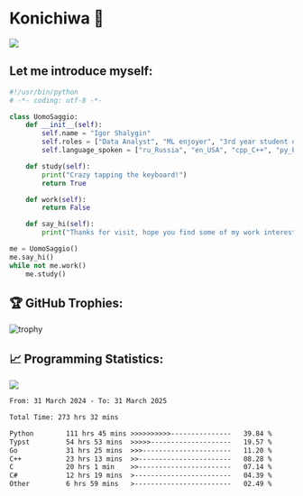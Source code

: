 # Konichiwa 👋
![](https://komarev.com/ghpvc/?username=IgorFandre&color=brightgreen)

## Let me introduce myself:
```py
#!/usr/bin/python
# -*- coding: utf-8 -*-

class UomoSaggio:
    def __init__(self):
        self.name = "Igor Shalygin"
        self.roles = ["Data Analyst", "ML enjoyer", "3rd year student of MIPT"]
        self.language_spoken = ["ru_Russia", "en_USA", "cpp_C++", "py_Python", "go_Golang"]

    def study(self):
        print("Crazy tapping the keyboard!")
        return True

    def work(self):
        return False

    def say_hi(self):
        print("Thanks for visit, hope you find some of my work interesting.")

me = UomoSaggio()
me.say_hi()
while not me.work()
    me.study()
```

## 🏆 GitHub Trophies:
![trophy](https://github-profile-trophy.vercel.app/?username=IgorFandre&title=MultiLanguage,Repositories,Commits,Experience,PullRequest,Reviews)

## 📈 Programming Statistics:

![](https://github-profile-summary-cards.vercel.app/api/cards/profile-details?username=IgorFandre&theme=solarized_dark)

<!--START_SECTION:waka-->

```txt
From: 31 March 2024 - To: 31 March 2025

Total Time: 273 hrs 32 mins

Python        111 hrs 45 mins >>>>>>>>>>---------------   39.84 %
Typst         54 hrs 53 mins  >>>>>--------------------   19.57 %
Go            31 hrs 25 mins  >>>----------------------   11.20 %
C++           23 hrs 13 mins  >>-----------------------   08.28 %
C             20 hrs 1 min    >>-----------------------   07.14 %
C#            12 hrs 19 mins  >------------------------   04.39 %
Other         6 hrs 59 mins   >------------------------   02.49 %
```

<!--END_SECTION:waka-->
